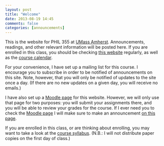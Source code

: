 ```yaml
---
layout: post
title: "Welcome"
date: 2013-08-19 14:45
comments: false
categories: [announcements]
---
```


This is the website for PHIL 355 at [UMass Amherst](http://www.umass.edu). Announcements, readings, and other relevant information will be posted here. If you are enrolled in this class, you should be checking [this website](http://perezcarballo.org/phil355) regularly, as well as the [course calendar](http://perezcarballo.org/phil355/calendar).

For your convenience, I have set up a mailing list for this course. I encourage you to subscribe in order to be notified of announcements on this site. Note, however, that you will only be notified of updates to the site once a day. (If there are no new updates on a given day, you will receive no emails.)

<!-- more -->

I have also set up a [Moodle page]() for this website. However, we will only use that page for two purposes: you will submit your assignments there, and you will be able to review your grades for the course. If I ever need you to check the [Moodle page]() I will make sure to make an announcement [on this page](). 

If you are enrolled in this class, or are thinking about enrolling, you may want to take a look at the [course syllabus](). (N.B.: I will not distribute paper copies on the first day of class.)